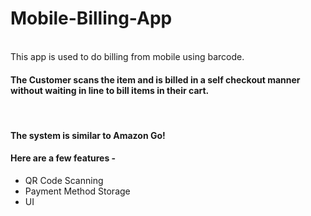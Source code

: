 # Mobile-Billing-App
<br>
This app is used to do billing from mobile using barcode.

#### The Customer scans the item and is billed in a self checkout manner without waiting in line to bill items in their cart.
<br>

#### The system is similar to Amazon Go! 

#### Here are a few features -

 - QR Code Scanning
 - Payment Method Storage
 - UI

